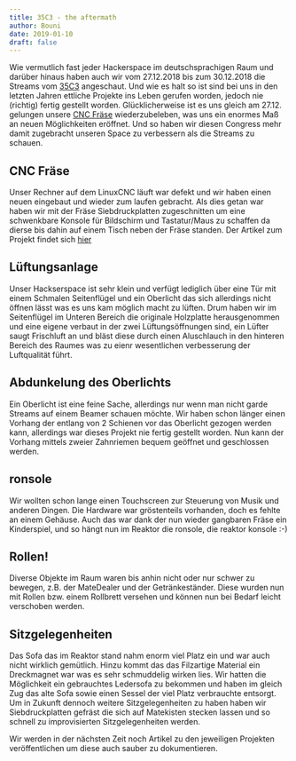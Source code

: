 ```yaml
---
title: 35C3 - the aftermath
author: Bouni
date: 2019-01-10
draft: false
---
```


Wie vermutlich fast jeder Hackerspace im deutschsprachigen Raum und darüber hinaus haben auch wir vom 27.12.2018 bis zum 30.12.2018 die Streams vom [35C3](https://events.ccc.de/category/congress/35c3/) angeschaut.
Und wie es halt so ist sind bei uns in den letzten Jahren ettliche Projekte ins Leben gerufen worden, jedoch nie (richtig) fertig gestellt worden.
Glücklicherweise ist es uns gleich am 27.12. gelungen unsere [CNC Fräse](/projects/millymcmillface/) wiederzubeleben, was uns ein enormes Maß an neuen Möglichkeiten eröffnet.
Und so haben wir diesen Congress mehr damit zugebracht unseren Space zu verbessern als die Streams zu schauen. 


## CNC Fräse
Unser Rechner auf dem LinuxCNC läuft war defekt und wir haben einen neuen eingebaut und wieder zum laufen gebracht. 
Als dies getan war haben wir mit der Fräse Siebdruckplatten zugeschnitten um eine schwenkbare Konsole für Bildschirm und Tastatur/Maus zu schaffen da dierse bis dahin auf einem Tisch neben der Fräse standen.
Der Artikel zum Projekt findet sich [hier](/projects/millymcmillface/)

## Lüftungsanlage
Unser Hackserspace ist sehr klein und verfügt lediglich über eine Tür mit einem Schmalen Seitenflügel und ein Oberlicht das sich allerdings nicht öffnen lässt was es uns kam möglich macht zu lüften.
Drum haben wir im Seitenflügel im Unteren Bereich die originale Holzplatte herausgenommen und eine eigene verbaut in der zwei Lüftungsöffnungen sind, 
ein Lüfter saugt Frischluft an und bläst diese durch einen Aluschlauch in den hinteren Bereich des Raumes was zu eienr wesentlichen verbesserung der Luftqualität führt.

## Abdunkelung des Oberlichts
Ein Oberlicht ist eine feine Sache, allerdings nur wenn man nicht garde Streams auf einem Beamer schauen möchte.
Wir haben schon länger einen Vorhang der entlang von 2 Schienen vor das Oberlicht gezogen werden kann, allerdings war dieses Projekt nie fertig gestellt worden.
Nun kann der Vorhang mittels zweier Zahnriemen bequem geöffnet und geschlossen werden.

## ronsole
Wir wollten schon lange einen Touchscreen zur Steuerung von Musik und anderen Dingen. Die Hardware war gröstenteils vorhanden, doch es fehlte an einem Gehäuse.
Auch das war dank der nun wieder gangbaren Fräse ein Kinderspiel, und so hängt nun im Reaktor die ronsole, die reaktor konsole :-)

## Rollen!
Diverse Objekte im Raum waren bis anhin nicht oder nur schwer zu bewegen, z.B. der MateDealer und der Getränkeständer.
Diese wurden nun mit Rollen bzw. einem Rollbrett versehen und können nun bei Bedarf leicht verschoben werden.

## Sitzgelegenheiten
Das Sofa das im Reaktor stand nahm enorm viel Platz ein und war auch nicht wirklich gemütlich. Hinzu kommt das das Filzartige Material ein Dreckmagnet war was es sehr schmuddelig wirken lies.
Wir hatten die Möglichkeit ein gebrauchtes Ledersofa zu bekommen und haben im gleich Zug das alte Sofa sowie einen Sessel der viel Platz verbrauchte entsorgt.
Um in Zukunft dennoch weitere Sitzgelegenheiten zu haben haben wir Siebdruckplatten gefräst die sich auf Matekisten stecken lassen und so schnell zu improvisierten Sitzgelegenheiten werden.




Wir werden in der nächsten Zeit noch Artikel zu den jeweiligen Projekten veröffentlichen um diese auch sauber zu dokumentieren.



